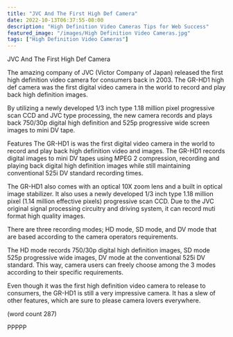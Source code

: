 ```yaml
---
title: "JVC And The First High Def Camera"
date: 2022-10-13T06:37:55-08:00
description: "High Definition Video Cameras Tips for Web Success"
featured_image: "/images/High Definition Video Cameras.jpg"
tags: ["High Definition Video Cameras"]
---
```


JVC And The First High Def Camera

The amazing company of JVC (Victor Company of Japan)
released the first high definition video camera for
consumers back in 2003.  The GR-HD1 high def camera
was the first digital video camera in the world to
record and play back high definition images.

By utilizing a newly developed 1/3 inch type 1.18
million pixel progressive scan CCD and JVC type
processing, the new camera records and plays back
750/30p digital high definition and 525p progressive
wide screen images to mini DV tape.  

Features
The GR-HD1 is was the first digital video camera in
the world to record and play back high definition
video and images.  The GR-HD1 records digital images
to mini DV tapes using MPEG 2 compression, recording
and playing back digital high definition images
while still maintaining conventional 525i DV
standard recording times.

The GR-HD1 also comes with an optical 10X zoom lens
and a built in optical image stabilizer.  It also
uses a newly developed 1/3 inch type 1.18 million
pixel (1.14 million effective pixels) progressive
scan CCD.  Due to the JVC original signal 
processing circuitry and driving system, it can
record muti format high quality images.

There are three recording modes; HD mode, SD
mode, and DV mode that are based according to 
the camera operators requirements.  

The HD mode records 750/30p digital high definition
images, SD mode 525p progressive wide images, DV
mode at the conventional 525i DV standard.  This
way, camera users can freely choose among the 3
modes according to their specific requirements.

Even though it was the first high definition
video camera to release to consumers, the GR-HD1
is still a very impressive camera.  It has a 
slew of other features, which are sure to please
camera lovers everywhere.  

(word count 287)

PPPPP
